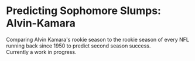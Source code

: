 # Predicting Sophomore Slumps: Alvin-Kamara
Comparing Alvin Kamara's rookie season to the rookie season of every NFL running back since 1950 to predict second season success.  
Currently a work in progress.  

